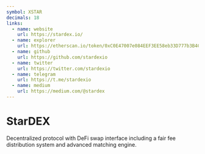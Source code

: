 ```yaml
---
symbol: XSTAR
decimals: 18
links:
  - name: website
    url: https://stardex.io/
  - name: explorer
    url: https://etherscan.io/token/0xC0E47007e084EEF3EE58eb33D777b3B4Ca98622f
  - name: github
    url: https://github.com/stardexio
  - name: twitter
    url: https://twitter.com/stardexio
  - name: telegram
    url: https://t.me/stardexio
  - name: medium
    url: https://medium.com/@stardex
---
```


# StarDEX

Decentralized protocol with DeFi swap interface including a fair fee distribution system and advanced matching engine.
